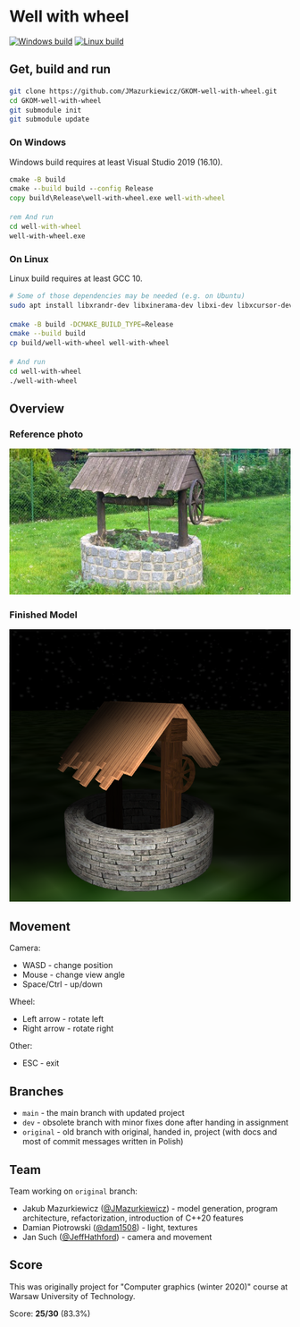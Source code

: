 # Well with wheel

[![Windows build](https://github.com/JMazurkiewicz/GKOM-well-with-wheel/actions/workflows/windows.yaml/badge.svg)](https://github.com/JMazurkiewicz/GKOM-well-with-wheel/actions/workflows/windows.yaml)
[![Linux build](https://github.com/JMazurkiewicz/GKOM-well-with-wheel/actions/workflows/linux.yaml/badge.svg)](https://github.com/JMazurkiewicz/GKOM-well-with-wheel/actions/workflows/linux.yaml)

## Get, build and run

```bash
git clone https://github.com/JMazurkiewicz/GKOM-well-with-wheel.git
cd GKOM-well-with-wheel
git submodule init
git submodule update
```

### On Windows

Windows build requires at least Visual Studio 2019 (16.10).

```bat
cmake -B build
cmake --build build --config Release
copy build\Release\well-with-wheel.exe well-with-wheel

rem And run
cd well-with-wheel
well-with-wheel.exe
```

### On Linux

Linux build requires at least GCC 10.

```bash
# Some of those dependencies may be needed (e.g. on Ubuntu)
sudo apt install libxrandr-dev libxinerama-dev libxi-dev libxcursor-dev libglu1-mesa-dev

cmake -B build -DCMAKE_BUILD_TYPE=Release
cmake --build build
cp build/well-with-wheel well-with-wheel

# And run
cd well-with-wheel
./well-with-wheel
```

## Overview

### Reference photo

<img src="docs/img/ref.png" alt="ref" width="600" />

### Finished Model

<img src="docs/img/finished.png" alt="finished" width="600" />

## Movement

Camera:

* WASD - change position
* Mouse - change view angle
* Space/Ctrl - up/down

Wheel:

* Left arrow - rotate left
* Right arrow - rotate right

Other:

* ESC - exit

## Branches

* `main` - the main branch with updated project
* `dev` - obsolete branch with minor fixes done after handing in assignment
* `original` - old branch with original, handed in, project (with docs and most of commit messages written in Polish)

## Team

Team working on `original` branch:

* Jakub Mazurkiewicz ([@JMazurkiewicz](https://github.com/JMazurkiewicz)) - model generation, program architecture, refactorization, introduction of C++20 features
* Damian Piotrowski ([@dam1508](https://github.com/dam1508)) - light, textures
* Jan Such ([@JeffHathford](https://github.com/JeffHathford)) - camera and movement

## Score

This was originally project for "Computer graphics (winter 2020)" course at Warsaw University of Technology.

Score: **25/30** (83.3%)
